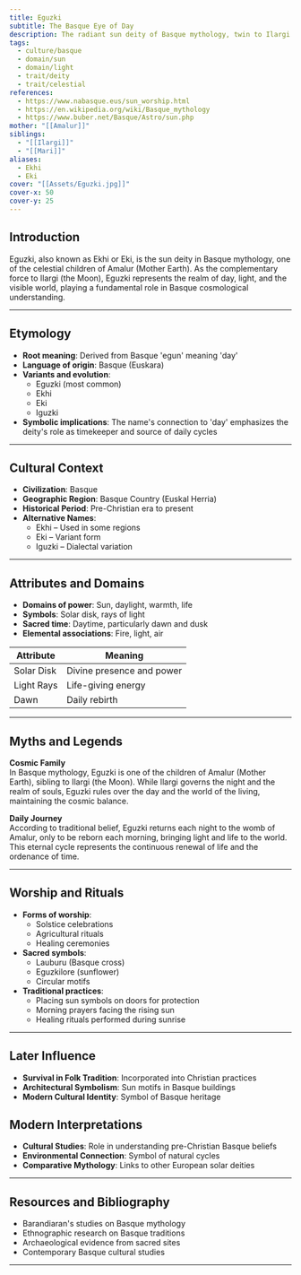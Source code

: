 ```yaml
---
title: Eguzki
subtitle: The Basque Eye of Day
description: The radiant sun deity of Basque mythology, twin to Ilargi and child of Amalur, who illuminates the earthly realm
tags:
  - culture/basque
  - domain/sun
  - domain/light
  - trait/deity
  - trait/celestial
references:
  - https://www.nabasque.eus/sun_worship.html
  - https://en.wikipedia.org/wiki/Basque_mythology
  - https://www.buber.net/Basque/Astro/sun.php
mother: "[[Amalur]]"
siblings:
  - "[[Ilargi]]"
  - "[[Mari]]"
aliases:
  - Ekhi
  - Eki
cover: "[[Assets/Eguzki.jpg]]"
cover-x: 50
cover-y: 25
---
```

## Introduction
Eguzki, also known as Ekhi or Eki, is the sun deity in Basque mythology, one of the celestial children of Amalur (Mother Earth). As the complementary force to Ilargi (the Moon), Eguzki represents the realm of day, light, and the visible world, playing a fundamental role in Basque cosmological understanding.

---

## Etymology

- **Root meaning**: Derived from Basque 'egun' meaning 'day'
- **Language of origin**: Basque (Euskara)
- **Variants and evolution**: 
  - Eguzki (most common)
  - Ekhi
  - Eki
  - Iguzki
- **Symbolic implications**: The name's connection to 'day' emphasizes the deity's role as timekeeper and source of daily cycles

---

## Cultural Context

- **Civilization**: Basque
- **Geographic Region**: Basque Country (Euskal Herria)
- **Historical Period**: Pre-Christian era to present
- **Alternative Names**:
  - Ekhi – Used in some regions
  - Eki – Variant form
  - Iguzki – Dialectal variation

---

## Attributes and Domains

- **Domains of power**: Sun, daylight, warmth, life
- **Symbols**: Solar disk, rays of light
- **Sacred time**: Daytime, particularly dawn and dusk
- **Elemental associations**: Fire, light, air

| Attribute    | Meaning                    |
|--------------|----------------------------|
| Solar Disk   | Divine presence and power  |
| Light Rays   | Life-giving energy         |
| Dawn         | Daily rebirth              |

---

## Myths and Legends

**Cosmic Family**  
In Basque mythology, Eguzki is one of the children of Amalur (Mother Earth), sibling to Ilargi (the Moon). While Ilargi governs the night and the realm of souls, Eguzki rules over the day and the world of the living, maintaining the cosmic balance.

**Daily Journey**  
According to traditional belief, Eguzki returns each night to the womb of Amalur, only to be reborn each morning, bringing light and life to the world. This eternal cycle represents the continuous renewal of life and the ordenance of time.

---

## Worship and Rituals

- **Forms of worship**: 
  - Solstice celebrations
  - Agricultural rituals
  - Healing ceremonies
- **Sacred symbols**: 
  - Lauburu (Basque cross)
  - Eguzkilore (sunflower)
  - Circular motifs
- **Traditional practices**:
  - Placing sun symbols on doors for protection
  - Morning prayers facing the rising sun
  - Healing rituals performed during sunrise

---

## Later Influence

- **Survival in Folk Tradition**: Incorporated into Christian practices
- **Architectural Symbolism**: Sun motifs in Basque buildings
- **Modern Cultural Identity**: Symbol of Basque heritage

## Modern Interpretations

- **Cultural Studies**: Role in understanding pre-Christian Basque beliefs
- **Environmental Connection**: Symbol of natural cycles
- **Comparative Mythology**: Links to other European solar deities

---

## Resources and Bibliography

- Barandiaran's studies on Basque mythology
- Ethnographic research on Basque traditions
- Archaeological evidence from sacred sites
- Contemporary Basque cultural studies

---